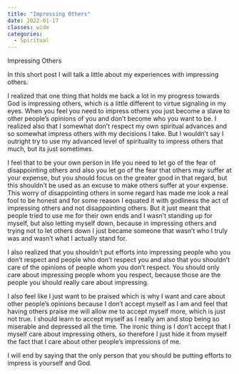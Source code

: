 ```yaml
---
title: "Impressing Others"
date: 2022-01-17
classes: wide
categories:
  - Spiritual 
---
```


Impressing Others

In this short post I will talk a little about my experiences with impressing others.

I realized that one thing that holds me back a lot in my progress towards God is impressing others, which is a little different to virtue signaling in my eyes. When you feel you need to impress others you just become a slave to other people’s opinions of you and don’t become who you want to be. I realized also that I somewhat don’t respect my own spiritual advances and so somewhat impress others with my decisions I take. But I wouldn’t say I outright try to use my advanced level of spirituality to impress others that much, but its just sometimes.

I feel that to be your own person in life you need to let go of the fear of disappointing others and also you let go of the fear that others may suffer at your expense, but you should focus on the greater good in that regard, but this shouldn’t be used as an excuse to make others suffer at your expense. This worry of disappointing others in some regard has made me look a real fool to be honest and for some reason I equated it with godliness the act of impressing others and not disappointing others. But it just meant that people tried to use me for their own ends and I wasn’t standing up for myself, but also letting myself down, because in impressing others and trying not to let others down I just became someone that wasn’t who I truly was and wasn’t what I actually stand for.

I also realized that you shouldn’t put efforts into impressing people who you don’t respect and people who don’t respect you and also that you shouldn’t care of the opinions of people whom you don’t respect. You should only care about impressing people whom you respect, because those are the people you should really care about impressing. 

I also feel like I just want to be praised which is why I want and care about other people’s opinions because I don’t accept myself as I am and feel that having others praise me will allow me to accept myself more, which is just not true. I should learn to accept myself as I really am and stop being so miserable and depressed all the time. The ironic thing is I don’t accept that I myself care about impressing others, so therefore I just hide it from myself the fact that I care about other people’s impressions of me.

I will end by saying that the only person that you should be putting efforts to impress is yourself and God.
